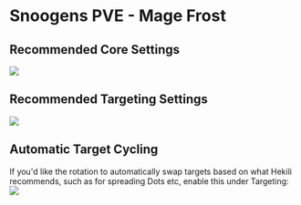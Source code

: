# Snoogens PVE - Mage Frost
## Recommended Core Settings  
![](https://i.imgur.com/hd5dO1s.png)   

## Recommended Targeting Settings  
![](https://i.imgur.com/JHZS1WY.png)  

## Automatic Target Cycling  
If you'd like the rotation to automatically swap targets based on what Hekili recommends, such as for spreading Dots etc, enable this under Targeting:  
![](https://i.imgur.com/1rDyIp7.png)  